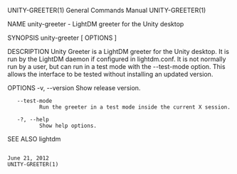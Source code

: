 UNITY-GREETER(1)                                                                         General Commands Manual                                                                         UNITY-GREETER(1)

NAME
       unity-greeter - LightDM greeter for the Unity desktop

SYNOPSIS
       unity-greeter [ OPTIONS ]

DESCRIPTION
       Unity  Greeter  is a LightDM greeter for the Unity desktop.  It is run by the LightDM daemon if configured in lightdm.conf.  It is not normally run by a user, but can run in a test mode with the
       --test-mode option.  This allows the interface to be tested without installing an updated version.

OPTIONS
       -v, --version
              Show release version.

       --test-mode
              Run the greeter in a test mode inside the current X session.

       -?, --help
              Show help options.

SEE ALSO
       lightdm

                                                                                              June 21, 2012                                                                              UNITY-GREETER(1)
